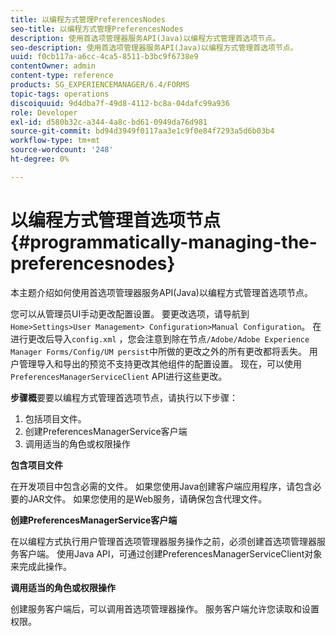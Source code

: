 ```yaml
---
title: 以编程方式管理PreferencesNodes
seo-title: 以编程方式管理PreferencesNodes
description: 使用首选项管理器服务API(Java)以编程方式管理首选项节点。
seo-description: 使用首选项管理器服务API(Java)以编程方式管理首选项节点。
uuid: f0cb117a-a6cc-4ca5-8511-b3bc9f6738e9
contentOwner: admin
content-type: reference
products: SG_EXPERIENCEMANAGER/6.4/FORMS
topic-tags: operations
discoiquuid: 9d4dba7f-49d8-4112-bc8a-04dafc99a936
role: Developer
exl-id: d580b32c-a344-4a8c-bd61-0949da76d981
source-git-commit: bd94d3949f0117aa3e1c9f0e84f7293a5d6b03b4
workflow-type: tm+mt
source-wordcount: '248'
ht-degree: 0%

---
```


# 以编程方式管理首选项节点{#programmatically-managing-the-preferencesnodes}

本主题介绍如何使用首选项管理器服务API(Java)以编程方式管理首选项节点。

您可以从管理员UI手动更改配置设置。 要更改选项，请导航到`Home>Settings>User Management> Configuration>Manual Configuration`。 在进行更改后导入`config.xml` ，您会注意到除在节点`/Adobe/Adobe Experience Manager Forms/Config/UM persist`中所做的更改之外的所有更改都将丢失。 用户管理导入和导出的预览不支持更改其他组件的配置设置。 现在，可以使用`PreferencesManagerServiceClient` API进行这些更改。

**步骤概**&#x200B;要要以编程方式管理首选项节点，请执行以下步骤：

1. 包括项目文件。
1. 创建PreferencesManagerService客户端
1. 调用适当的角色或权限操作

**包含项目文件**

在开发项目中包含必需的文件。 如果您使用Java创建客户端应用程序，请包含必要的JAR文件。 如果您使用的是Web服务，请确保包含代理文件。

**创建PreferencesManagerService客户端**

在以编程方式执行用户管理首选项管理器服务操作之前，必须创建首选项管理器服务客户端。 使用Java API，可通过创建PreferencesManagerServiceClient对象来完成此操作。

**调用适当的角色或权限操作**

创建服务客户端后，可以调用首选项管理器操作。 服务客户端允许您读取和设置权限。
